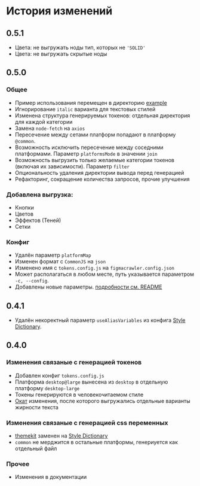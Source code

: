# История изменений

## 0.5.1
- Цвета: не выгружать ноды тип, которых не `'SOLID'`
- Цвета: не выгружать скрытые ноды
## 0.5.0

### Общее
- Пример использования перемещен в директорию [example](example)
- Игнорирование `italic` варианта для текстовых стилей
- Изменена структура генерируемых токенов: отдельная директория для каждой категории
- Замена `node-fetch` на `axios`
- Пересечение между сетами платформ попадают в платформу `@common`.
- Возможность исключить пересечение между соседними платформами. Параметр `platformsMode` в значении `join`
- Возможность выгрузить только желаемые категории токенов (включая их зависимости). Параметр `filter`
- Опциональность удаления директории вывода перед генерацией
- Рефакторинг, сокращение количества запросов, прочие улучшения

### Добавлена выгрузка:
- Кнопки
- Цветов
- Эффектов (Теней)
- Сетки

### Конфиг
- Удалён параметр `platformMap`
- Изменен формат c `CommonJS` на `json`
- Изменено имя с `tokens.config.js` на `figmacrawler.config.json`
- Может располагаться в любом месте, путь указывается параметром `-c, --config`.
- Добавлены новые параметры. [подробности см. README](README.md)

## 0.4.1

- Удалён некоректный параметр `useAliasVariables` из конфига [Style Dictionary](https://amzn.github.io/style-dictionary).

## 0.4.0

### Изменения связаные с генерацией токенов
- Добавлен конфиг `tokens.config.js`
- Платформа `desktop@large` вынесена из `desktop` в отдельную платформу `desktop-large`
- Токены генерируются в человекочитаемом стиле
- [Окат](e18b1ee2) изменения, после которого выгружались отдельные варианты жирности текста

### Изменения связаные с генерацией css переменных
- [themekit](https://github.com/bem/themekit) заменен на [Style Dictionary](https://amzn.github.io/style-dictionary)
- `common` не мерджится в остальные платформы, генериуется как отдельный файл

### Прочее
- Изменения в документации
